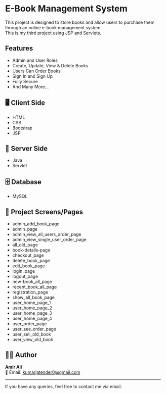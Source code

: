 # E-Book Management System

This project is designed to store books and allow users to purchase them through an online e-book management system.  
This is my third project using JSP and Servlets.

## Features

- Admin and User Roles  
- Create, Update, View & Delete Books  
- Users Can Order Books  
- Sign In and Sign Up  
- Fully Secure  
- And Many More...

## 🖥️ Client Side

- HTML  
- CSS  
- Bootstrap  
- JSP  

## 🚀 Server Side

- Java  
- Servlet  

## 🗄️ Database

- MySQL  

## 📸 Project Screens/Pages

- admin_add_book_page  
- admin_page  
- admin_view_all_users_order_page  
- admin_view_single_user_order_page  
- all_old_page  
- book-details-page  
- checkout_page  
- delete_book_page  
- edit_book_page  
- login_page  
- logout_page  
- new-book_all_page  
- recent_book_all_page  
- registration_page 
- show_all_book_page  
- user_home_page_1  
- user_home_page_2  
- user_home_page_3  
- user_home_page_4  
- user_order_page      
- user_see_order_page  
- user_sell_old_book  
- user_view_old_book  

## 👨‍💻 Author

**Amir Ali**  
📧 Email: kumarjatender0@gmail.com  

---

If you have any queries, feel free to contact me via email.
